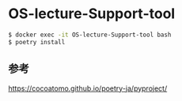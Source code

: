 # OS-lecture-Support-tool

```sh
$ docker exec -it OS-lecture-Support-tool bash
$ poetry install
```

## 参考

https://cocoatomo.github.io/poetry-ja/pyproject/
